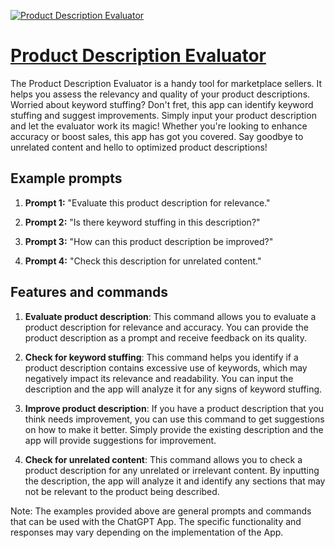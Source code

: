 [![Product Description Evaluator](https://files.oaiusercontent.com/file-JEWv7a1XGHBi3wozs51lowfg?se=2123-10-17T08%3A04%3A39Z&sp=r&sv=2021-08-06&sr=b&rscc=max-age%3D31536000%2C%20immutable&rscd=attachment%3B%20filename%3D2e312543-7a6c-4481-b6e4-1d5665e2cce2.png&sig=jcqP/AO4TYiopStWXsB5AUrnma%2BOA/6rDlKbpRwmO50%3D)](https://chat.openai.com/g/g-kLhpAmuvW-product-description-evaluator)

# [Product Description Evaluator](https://chat.openai.com/g/g-kLhpAmuvW-product-description-evaluator)

The Product Description Evaluator is a handy tool for marketplace sellers. It helps you assess the relevancy and quality of your product descriptions. Worried about keyword stuffing? Don't fret, this app can identify keyword stuffing and suggest improvements. Simply input your product description and let the evaluator work its magic! Whether you're looking to enhance accuracy or boost sales, this app has got you covered. Say goodbye to unrelated content and hello to optimized product descriptions!

## Example prompts

1. **Prompt 1:** "Evaluate this product description for relevance."

2. **Prompt 2:** "Is there keyword stuffing in this description?"

3. **Prompt 3:** "How can this product description be improved?"

4. **Prompt 4:** "Check this description for unrelated content."

## Features and commands

1. **Evaluate product description**: This command allows you to evaluate a product description for relevance and accuracy. You can provide the product description as a prompt and receive feedback on its quality.

2. **Check for keyword stuffing**: This command helps you identify if a product description contains excessive use of keywords, which may negatively impact its relevance and readability. You can input the description and the app will analyze it for any signs of keyword stuffing.

3. **Improve product description**: If you have a product description that you think needs improvement, you can use this command to get suggestions on how to make it better. Simply provide the existing description and the app will provide suggestions for improvement.

4. **Check for unrelated content**: This command allows you to check a product description for any unrelated or irrelevant content. By inputting the description, the app will analyze it and identify any sections that may not be relevant to the product being described.

Note: The examples provided above are general prompts and commands that can be used with the ChatGPT App. The specific functionality and responses may vary depending on the implementation of the App.
